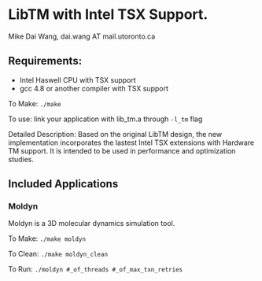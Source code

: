 LibTM with Intel TSX Support.
=============================

Mike Dai Wang, dai.wang AT mail.utoronto.ca

## Requirements:
- Intel Haswell CPU with TSX support 
- gcc 4.8 or another compiler with TSX support

To Make:
``./make``

To use:
link your application with lib_tm.a through ``-l_tm`` flag

Detailed Description:
  Based on the original LibTM design, the new implementation incorporates the
lastest Intel TSX extensions with Hardware TM support. It is intended to be
used in performance and optimization studies.

## Included Applications
### Moldyn

Moldyn is a 3D molecular dynamics simulation tool.

To Make:
``./make moldyn``

To Clean:
``./make moldyn_clean``

To Run:
``./moldyn #_of_threads #_of_max_txn_retries``

